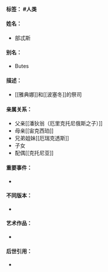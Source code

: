 #### 标签： #人类
#### 姓名：
- 部忒斯
#### 别名：
- Butes
#### 描述：
- [[雅典娜]]和[[波塞冬]]的祭司
#### 亲属关系：
- 父亲[[潘狄翁（厄里克托尼俄斯之子）]]
- 母亲[[宙克西珀]]
- 兄弟姐妹[[厄瑞克透斯]]
- 子女
- 配偶[[克托尼亚]]
#### 重要事件：
- 
#### 不同版本：
- 
#### 艺术作品：
- 
#### 后世引用：
- 